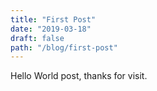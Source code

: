 ```yaml
---
title: "First Post"
date: "2019-03-18"
draft: false
path: "/blog/first-post"
---
```


Hello World post, thanks for visit.